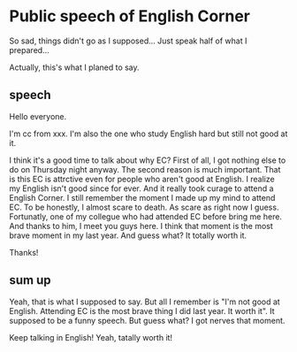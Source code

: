 # Public speech of English Corner

So sad, things didn't go as I supposed... Just speak half of what I prepared...

Actually, this's what I planed to say.

## speech

Hello everyone.

I'm cc from xxx. I'm also the one who study English hard but still not good at it.

I think it's a good time to talk about why EC? First of all, I got nothing else to do on Thursday night anyway. The second reason is much important. That is this EC is attrctive even for people who aren't good at English. I realize my English isn't good since for ever. And it really took curage to attend a English Corner. I still remember the moment I made up my mind to attend EC. To be honestly, I almost scare to death. As scare as right now I guess. Fortunatly, one of my collegue who had attended EC before bring me here. And thanks to him, I meet you guys here. I think that moment is the most brave moment in my last year. And guess what? It totally worth it.

Thanks!

## sum up

Yeah, that is what I supposed to say. But all I remember is "I'm not good at English. Attending EC is the most brave thing I did last year. It worth it". It supposed to be a funny speech. But guess what? I got nerves that moment. 

Keep talking in English! Yeah, tatally worth it!